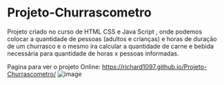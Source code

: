 # Projeto-Churrascometro
Projeto criado no curso de HTML CSS e Java Script , onde podemos colocar a quantidade de pessoas (adultos e crianças) e horas de duração de um churrasco e o mesmo ira calcular a quantidade de carne e bebida necessária para quantidade de horas x pessoas informadas.

Pagina para ver o projeto Online: https://richard1097.github.io/Projeto-Churrascometro/
![image](https://user-images.githubusercontent.com/66485478/147992252-e4ee4991-05bc-4ba4-a199-d72f83a74a26.png)


